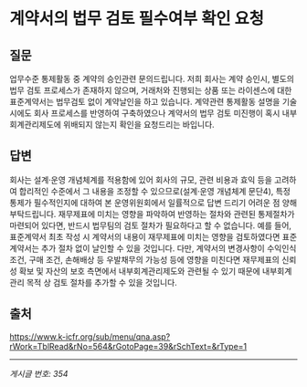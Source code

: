 # 계약서의 법무 검토 필수여부 확인 요청

## 질문
업무수준 통제활동 중 계약의 승인관련 문의드립니다.
저희 회사는 계약 승인시, 별도의 법무 검토 프로세스가 존재하지 않으며,
거래처와 진행되는 상품 또는 라이센스에 대한 표준계약서는 법무검토 없이 계약날인을 하고 있습니다.
계약관련 통제활동 설명을 기술 시에도 회사 프로세스를 반영하여 구축하였으나
계약서의 법무 검토 미진행이 혹시 내부회계관리제도에 위배되지 않는지 확인을 요청드리는 바입니다.

## 답변
회사는 설계·운영 개념체계를 적용함에 있어 회사의 규모, 관련 비용과 효익 등을 고려하여 합리적인 수준에서 그 내용을 조정할 수 있으므로(설계·운영 개념체계 문단4), 특정 통제가 필수적인지에 대하여 본 운영위원회에서 일률적으로 답변 드리기 어려운 점 양해 부탁드립니다.
재무제표에 미치는 영향을 파악하여 반영하는 절차와 관련된 통제절차가 마련되어 있다면, 반드시 법무팀의 검토 절차가 필요하다고 할 수 없습니다.
예를 들어, 표준계약서 최초 작성 시 계약서의 내용이 재무제표에 미치는 영향을 검토하였다면 표준계약서는 추가 절차 없이 날인할 수 있을 것입니다. 다만, 계약서의 변경사항이 수익인식 조건, 구매 조건, 손해배상 등 우발채무의 가능성 등에 영향을 미친다면 재무제표의 신뢰성 확보 및 자산의 보호 측면에서 내부회계관리제도와 관련될 수 있기 때문에 내부회계관리 목적 상 검토 절차를 추가할 수 있을 것입니다.

## 출처
https://www.k-icfr.org/sub/menu/qna.asp?rWork=TblRead&rNo=564&rGotoPage=39&rSchText=&rType=1

---
*게시글 번호: 354*
